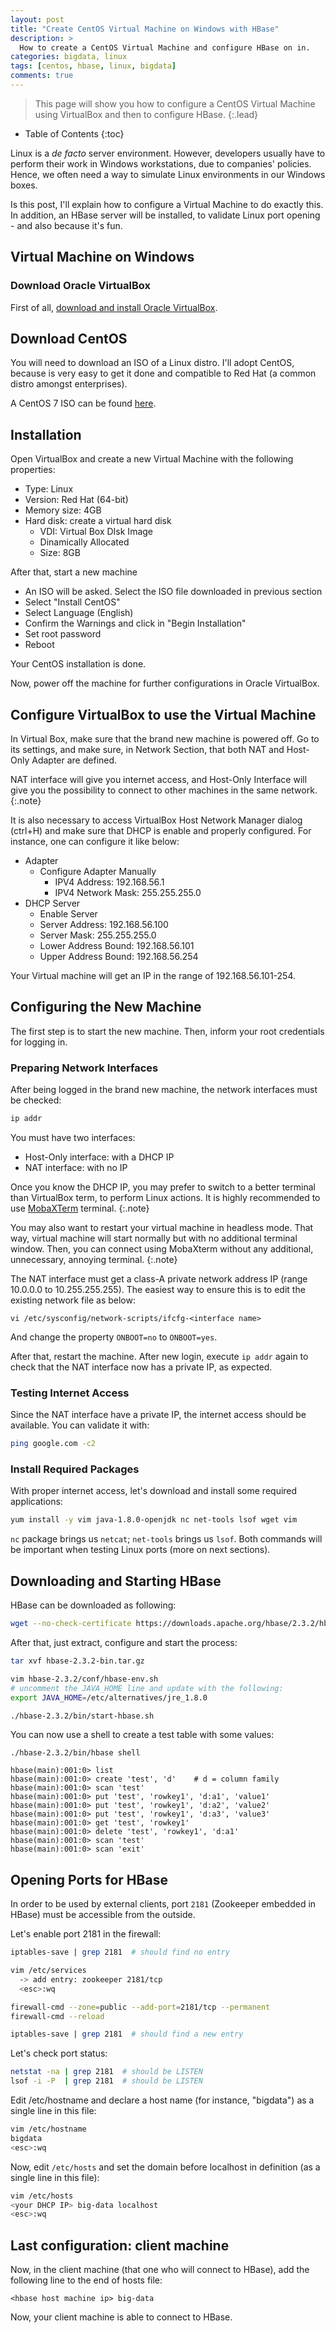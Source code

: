 ```yaml
---
layout: post
title: "Create CentOS Virtual Machine on Windows with HBase"
description: >
  How to create a CentOS Virtual Machine and configure HBase on in.
categories: bigdata, linux
tags: [centos, hbase, linux, bigdata]
comments: true
---
```

> This page will show you how to configure a CentOS Virtual Machine using
VirtualBox and then to configure HBase.
{:.lead}

- Table of Contents
{:toc}

Linux is a _de facto_ server environment. However, developers usually have
to perform their work in Windows workstations, due to companies' policies.
Hence, we often need a way to simulate Linux environments in our Windows
boxes.

Is this post, I'll explain how to configure a Virtual Machine to do exactly
this. In addition, an HBase server will be installed, to validate Linux port
opening - and also because it's fun.

## Virtual Machine on Windows

### Download Oracle VirtualBox

First of all, [download and install Oracle VirtualBox](https://www.oracle.com/virtualization/technologies/vm/downloads/virtualbox-downloads.html).

## Download CentOS

You will need to download an ISO of a Linux distro. I'll adopt CentOS,
because is very easy to get it done and compatible to Red Hat (a common
distro amongst enterprises).

A CentOS 7 ISO can be found [here](http://ftp.unicamp.br/pub/centos/7.8.2003/isos/x86_64/CentOS-7-x86_64-DVD-2003.iso).

## Installation

Open VirtualBox and create a new Virtual Machine with the following properties:
- Type: Linux
- Version: Red Hat (64-bit)
- Memory size: 4GB
- Hard disk: create a virtual hard disk
  - VDI: Virtual Box DIsk Image
  - Dinamically Allocated
  - Size: 8GB

After that, start a new machine
- An ISO will be asked. Select the ISO file downloaded in previous section
- Select "Install CentOS"
- Select Language (English)
- Confirm the Warnings and click in "Begin Installation"
- Set root password
- Reboot

Your CentOS installation is done.

Now, power off the machine for further configurations in Oracle VirtualBox.


## Configure VirtualBox to use the Virtual Machine

In Virtual Box, make sure that the brand new machine is powered off.
Go to its settings, and make sure, in Network Section, that both NAT and
Host-Only Adapter are defined.

NAT interface will give you internet access,
and Host-Only Interface will give you the possibility to connect to other
machines in the same network.
{:.note}

It is also necessary to access VirtualBox Host Network Manager dialog (ctrl+H)
and make sure that DHCP is enable and properly configured. For instance, one
can configure it like below:

- Adapter
  - Configure Adapter Manually
    - IPV4 Address: 192.168.56.1
    - IPV4 Network Mask: 255.255.255.0
- DHCP Server
  - Enable Server
  - Server Address: 192.168.56.100
  - Server Mask: 255.255.255.0
  - Lower Address Bound: 192.168.56.101
  - Upper Address Bound: 192.168.56.254

Your Virtual machine will get an IP in the range of 192.168.56.101-254.

## Configuring the New Machine

The first step is to start the new machine. Then, inform your root credentials
for logging in.

### Preparing Network Interfaces

After being logged in the brand new machine, the network interfaces must be
checked:

```bash
ip addr
```

You must have two interfaces:
- Host-Only interface: with a DHCP IP
- NAT interface: with no IP

Once you know the DHCP IP, you may prefer to switch to a better terminal than
VirtualBox term, to perform Linux actions. It is highly recommended to use
[MobaXTerm](https://mobaxterm.mobatek.net/download.html) terminal.
{:.note}

You may also want to restart your virtual machine in headless mode. That way,
virtual machine will start normally but with no additional terminal window.
Then, you can connect using MobaXterm without any additional, unnecessary,
annoying terminal.
{:.note}

The NAT interface must get a class-A private network address IP (range
10.0.0.0 to 10.255.255.255). The easiest way to ensure this is to edit the
existing network file as below:
```
vi /etc/sysconfig/network-scripts/ifcfg-<interface name>
```

And change the property `ONBOOT=no` to `ONBOOT=yes`.

After that, restart the machine. After new login, execute `ip addr` again to
check that the NAT interface now has a private IP, as expected.

### Testing Internet Access

Since the NAT interface have a private IP, the internet access should be
available. You can validate it with:

```bash
ping google.com -c2
```

### Install Required Packages

With proper internet access, let's download and install some required
applications:

```bash
yum install -y vim java-1.8.0-openjdk nc net-tools lsof wget vim
```

`nc` package brings us `netcat`; `net-tools` brings us `lsof`. Both commands
will be important when testing Linux ports (more on next sections).

## Downloading and Starting HBase

HBase can be downloaded as following:

```bash
wget --no-check-certificate https://downloads.apache.org/hbase/2.3.2/hbase-2.3.2-bin.tar.gz
```

After that, just extract, configure and start the process:
```bash
tar xvf hbase-2.3.2-bin.tar.gz
```
```bash
vim hbase-2.3.2/conf/hbase-env.sh
# uncomment the JAVA_HOME line and update with the following:
export JAVA_HOME=/etc/alternatives/jre_1.8.0
```
```bash
./hbase-2.3.2/bin/start-hbase.sh
```
You can now use a shell to create a test table with some values:

```shell
./hbase-2.3.2/bin/hbase shell

hbase(main):001:0> list
hbase(main):001:0> create 'test', 'd'    # d = column family
hbase(main):001:0> scan 'test'
hbase(main):001:0> put 'test', 'rowkey1', 'd:a1', 'value1'
hbase(main):001:0> put 'test', 'rowkey1', 'd:a2', 'value2'
hbase(main):001:0> put 'test', 'rowkey1', 'd:a3', 'value3'
hbase(main):001:0> get 'test', 'rowkey1'
hbase(main):001:0> delete 'test', 'rowkey1', 'd:a1'
hbase(main):001:0> scan 'test'
hbase(main):001:0> scan 'exit'
```

## Opening Ports for HBase

In order to be used by external clients, port `2181` (Zookeeper embedded in
  HBase) must be accessible from the outside.

Let's enable port 2181 in the firewall:

```bash
iptables-save | grep 2181  # should find no entry

vim /etc/services
  -> add entry: zookeeper 2181/tcp
  <esc>:wq

firewall-cmd --zone=public --add-port=2181/tcp --permanent
firewall-cmd --reload

iptables-save | grep 2181  # should find a new entry
```

Let's check port status:

```bash
netstat -na | grep 2181  # should be LISTEN
lsof -i -P  | grep 2181  # should be LISTEN
```

Edit /etc/hostname and declare a host name (for instance, "bigdata")
as a single line in this file:

```bash
vim /etc/hostname
bigdata
<esc>:wq
```

Now, edit `/etc/hosts` and set the domain before localhost in definition
(as a single line in this file):

```bash
vim /etc/hosts
<your DHCP IP> big-data localhost
<esc>:wq
```

## Last configuration: client machine

Now, in the client machine (that one who will connect to HBase), add the
following line to the end of hosts file:

```property
<hbase host machine ip> big-data
```

Now, your client machine is able to connect to HBase.
